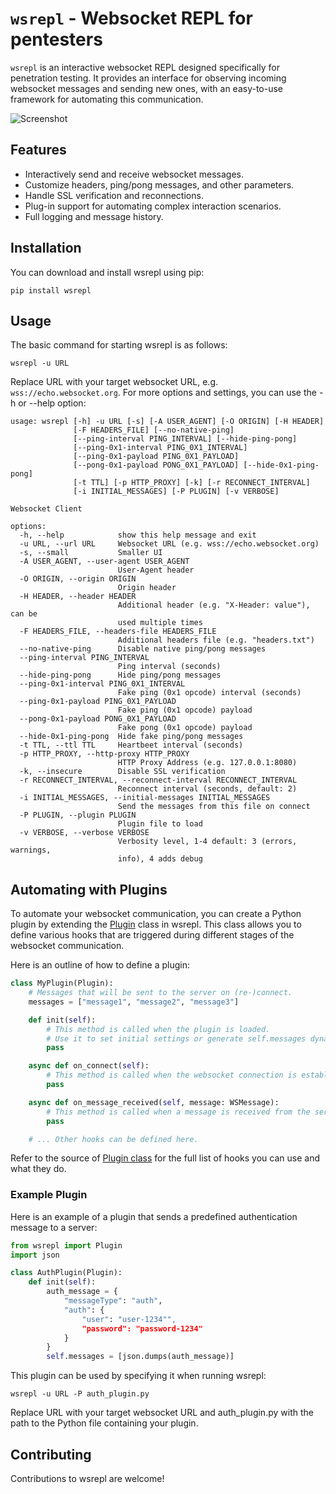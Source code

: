 # `wsrepl` - Websocket REPL for pentesters

`wsrepl` is an interactive websocket REPL designed specifically for penetration testing. It provides an interface for observing incoming websocket messages and sending new ones, with an easy-to-use framework for automating this communication.

![Screenshot](docs/screenshot.png)

## Features

- Interactively send and receive websocket messages.
- Customize headers, ping/pong messages, and other parameters.
- Handle SSL verification and reconnections.
- Plug-in support for automating complex interaction scenarios.
- Full logging and message history.

## Installation

You can download and install wsrepl using pip:

```
pip install wsrepl
```

## Usage

The basic command for starting wsrepl is as follows:

```
wsrepl -u URL
```

Replace URL with your target websocket URL, e.g. `wss://echo.websocket.org`. For more options and settings, you can use the -h or --help option:

```
usage: wsrepl [-h] -u URL [-s] [-A USER_AGENT] [-O ORIGIN] [-H HEADER]
              [-F HEADERS_FILE] [--no-native-ping]
              [--ping-interval PING_INTERVAL] [--hide-ping-pong]
              [--ping-0x1-interval PING_0X1_INTERVAL]
              [--ping-0x1-payload PING_0X1_PAYLOAD]
              [--pong-0x1-payload PONG_0X1_PAYLOAD] [--hide-0x1-ping-pong]
              [-t TTL] [-p HTTP_PROXY] [-k] [-r RECONNECT_INTERVAL]
              [-i INITIAL_MESSAGES] [-P PLUGIN] [-v VERBOSE]

Websocket Client

options:
  -h, --help            show this help message and exit
  -u URL, --url URL     Websocket URL (e.g. wss://echo.websocket.org)
  -s, --small           Smaller UI
  -A USER_AGENT, --user-agent USER_AGENT
                        User-Agent header
  -O ORIGIN, --origin ORIGIN
                        Origin header
  -H HEADER, --header HEADER
                        Additional header (e.g. "X-Header: value"), can be
                        used multiple times
  -F HEADERS_FILE, --headers-file HEADERS_FILE
                        Additional headers file (e.g. "headers.txt")
  --no-native-ping      Disable native ping/pong messages
  --ping-interval PING_INTERVAL
                        Ping interval (seconds)
  --hide-ping-pong      Hide ping/pong messages
  --ping-0x1-interval PING_0X1_INTERVAL
                        Fake ping (0x1 opcode) interval (seconds)
  --ping-0x1-payload PING_0X1_PAYLOAD
                        Fake ping (0x1 opcode) payload
  --pong-0x1-payload PONG_0X1_PAYLOAD
                        Fake pong (0x1 opcode) payload
  --hide-0x1-ping-pong  Hide fake ping/pong messages
  -t TTL, --ttl TTL     Heartbeet interval (seconds)
  -p HTTP_PROXY, --http-proxy HTTP_PROXY
                        HTTP Proxy Address (e.g. 127.0.0.1:8080)
  -k, --insecure        Disable SSL verification
  -r RECONNECT_INTERVAL, --reconnect-interval RECONNECT_INTERVAL
                        Reconnect interval (seconds, default: 2)
  -i INITIAL_MESSAGES, --initial-messages INITIAL_MESSAGES
                        Send the messages from this file on connect
  -P PLUGIN, --plugin PLUGIN
                        Plugin file to load
  -v VERBOSE, --verbose VERBOSE
                        Verbosity level, 1-4 default: 3 (errors, warnings,
                        info), 4 adds debug
```

## Automating with Plugins

To automate your websocket communication, you can create a Python plugin by extending the [Plugin](wsrepl/Plugin.py) class in wsrepl. This class allows you to define various hooks that are triggered during different stages of the websocket communication.

Here is an outline of how to define a plugin:

```python
class MyPlugin(Plugin):
    # Messages that will be sent to the server on (re-)connect.
    messages = ["message1", "message2", "message3"]

    def init(self):
        # This method is called when the plugin is loaded.
        # Use it to set initial settings or generate self.messages dynamically.
        pass

    async def on_connect(self):
        # This method is called when the websocket connection is established.
        pass

    async def on_message_received(self, message: WSMessage):
        # This method is called when a message is received from the server.
        pass

    # ... Other hooks can be defined here.
```

Refer to the source of [Plugin class](wsrepl/Plugin.py) for the full list of hooks you can use and what they do.

### Example Plugin

Here is an example of a plugin that sends a predefined authentication message to a server:

```python
from wsrepl import Plugin
import json

class AuthPlugin(Plugin):
    def init(self):
        auth_message = {
            "messageType": "auth",
            "auth": {
                "user": "user-1234"",
                "password": "password-1234"
            }
        }
        self.messages = [json.dumps(auth_message)]
```

This plugin can be used by specifying it when running wsrepl:

```
wsrepl -u URL -P auth_plugin.py
```

Replace URL with your target websocket URL and auth_plugin.py with the path to the Python file containing your plugin.

## Contributing

Contributions to wsrepl are welcome!
